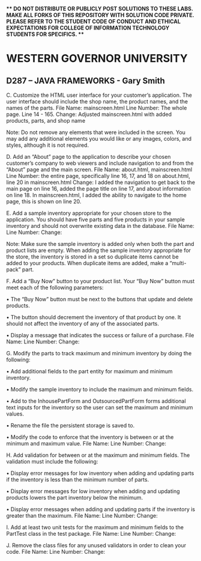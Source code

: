 <strong>** DO NOT DISTRIBUTE OR PUBLICLY POST SOLUTIONS TO THESE LABS. MAKE ALL FORKS OF THIS REPOSITORY WITH SOLUTION CODE PRIVATE. PLEASE REFER TO THE STUDENT CODE OF CONDUCT AND ETHICAL EXPECTATIONS FOR COLLEGE OF INFORMATION TECHNOLOGY STUDENTS FOR SPECIFICS. ** </strong>

# WESTERN GOVERNOR UNIVERSITY
## D287 – JAVA FRAMEWORKS - Gary Smith

C.  Customize the HTML user interface for your customer’s application. The user interface should include the shop name, the product names, and the names of the parts.
File Name: mainscreen.html
Line Number: The whole page. Line 14 - 165.
Change: Adjusted mainscreen.html with added products, parts, and shop name

Note: Do not remove any elements that were included in the screen. You may add any additional elements you would like or any images, colors, and styles, although it is not required.


D.  Add an “About” page to the application to describe your chosen customer’s company to web viewers and include navigation to and from the “About” page and the main screen.
File Name: about.html, mainscreen.html
Line Number: the entire page, specifically line 16, 17, and 18 on about.html, line 20 in mainscreen.html
Change: I added the navigation to get back to the main page on line 16, added the page title on line 17, and about information on line 18. In mainscreen.html, I added the ability to navigate to the home page, this is shown on line 20.

E.  Add a sample inventory appropriate for your chosen store to the application. You should have five parts and five products in your sample inventory and should not overwrite existing data in the database.
File Name:
Line Number:
Change:

Note: Make sure the sample inventory is added only when both the part and product lists are empty. When adding the sample inventory appropriate for the store, the inventory is stored in a set so duplicate items cannot be added to your products. When duplicate items are added, make a “multi-pack” part.


F.  Add a “Buy Now” button to your product list. Your “Buy Now” button must meet each of the following parameters:

•   The “Buy Now” button must be next to the buttons that update and delete products.

•   The button should decrement the inventory of that product by one. It should not affect the inventory of any of the associated parts.

•   Display a message that indicates the success or failure of a purchase.
File Name:
Line Number:
Change:

G. Modify the parts to track maximum and minimum inventory by doing the following:

•   Add additional fields to the part entity for maximum and minimum inventory.

•   Modify the sample inventory to include the maximum and minimum fields.

•   Add to the InhousePartForm and OutsourcedPartForm forms additional text inputs for the inventory so the user can set the maximum and minimum values.

•   Rename the file the persistent storage is saved to.

•   Modify the code to enforce that the inventory is between or at the minimum and maximum value.
File Name:
Line Number:
Change:

H. Add validation for between or at the maximum and minimum fields. The validation must include the following:

•   Display error messages for low inventory when adding and updating parts if the inventory is less than the minimum number of parts.

•   Display error messages for low inventory when adding and updating products lowers the part inventory below the minimum.

•   Display error messages when adding and updating parts if the inventory is greater than the maximum.
File Name:
Line Number:
Change:

I.  Add at least two unit tests for the maximum and minimum fields to the PartTest class in the test package.
File Name:
Line Number:
Change:

J.  Remove the class files for any unused validators in order to clean your code.
File Name:
Line Number:
Change: